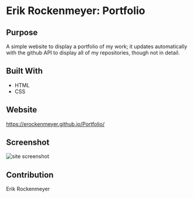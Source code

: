# Erik Rockenmeyer: Portfolio

## Purpose
A simple website to display a portfolio of my work; it updates automatically with the github API to display all of my repositories, though not in detail.

## Built With
* HTML
* CSS

## Website
https://erockenmeyer.github.io/Portfolio/

## Screenshot
![site screenshot](https://user-images.githubusercontent.com/94813971/154861908-38f23837-b117-457d-85be-65b477fee42e.png)

## Contribution
Erik Rockenmeyer
